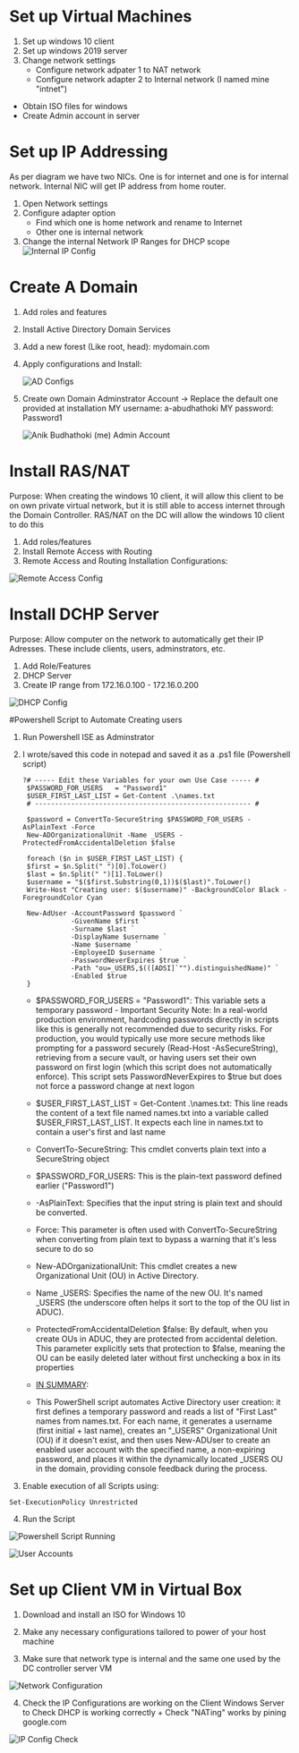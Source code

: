 # Set up Virtual Machines

1) Set up windows 10 client
2) Set up windows 2019 server
3) Change network settings
    - Configure network adpater 1 to NAT network
    - Configure network adapter 2 to Internal network (I named mine "intnet")
  - Obtain ISO files for windows
  - Create Admin account in server

# Set up IP Addressing

As per diagram we have two NICs. One is for internet and one is for internal network. Internal NIC will get IP address from home router.

1) Open Network settings
2) Configure adapter option
     - Find which one is home network and rename to Internet
     - Other one is internal network
3) Change the internal Network IP Ranges for DHCP scope
   ![Internal IP Config](https://media.discordapp.net/attachments/645079991310090243/1398730886178148392/Internal_Network_Setup.png?ex=68866d26&is=68851ba6&hm=5639e5d5f59a943918edf1cb5f1cb9b3fce7cd4572f04e8c15b3d62924a812e7&=&format=webp&quality=lossless)

# Create A Domain

1) Add roles and features
2) Install Active Directory Domain Services
3) Add a new forest (Like root, head): mydomain.com
4) Apply configurations and Install:

    ![AD Configs](https://media.discordapp.net/attachments/645079991310090243/1398736202365927684/AD_Config.png?ex=68867219&is=68852099&hm=d70b6cd68570596d64df3987497ad8bf207aec8abae0dcf1c14076dfca0b0b36&=&format=webp&quality=lossless&width=752&height=541)

5) Create own Domain Adminstrator Account -> Replace the default one provided at installation
   MY username: a-abudhathoki
   MY password: Password1

   ![Anik Budhathoki (me) Admin Account](https://media.discordapp.net/attachments/645079991310090243/1398748136121434184/new_admin_account.png?ex=68867d37&is=68852bb7&hm=6019565bcf2d2588817c5d2bfb6e30011db5f7b5ba3918b8ba71238e9eab0106&=&format=webp&quality=lossless)


# Install RAS/NAT

Purpose: When creating the windows 10 client, it will allow this client to be on own private virtual network, but it is still able to access internet through the Domain Controller. RAS/NAT on the DC will allow the windows 10 client to do this

1) Add roles/features
2) Install Remote Access with Routing
3) Remote Access and Routing Installation Configurations:

![Remote Access Config](https://media.discordapp.net/attachments/645079991310090243/1398751492021813268/Remote_Access_Routing_Config.png?ex=68868057&is=68852ed7&hm=ec4c7cd9adf9539a5c4a9998f59b2a0e040c13905711a9af0e699bb4d19db6f6&=&format=webp&quality=lossless)

# Install DCHP Server

Purpose:  Allow computer on the network to automatically get their IP Adresses. These include clients, users, adminstrators, etc.

1) Add Role/Features
2) DHCP Server
3) Create IP range from 172.16.0.100 - 172.16.0.200
   
![DHCP Config](https://media.discordapp.net/attachments/645079991310090243/1398756739264024586/DHCP_IP_Ranges.png?ex=6886853a&is=688533ba&hm=d04b77325bbb94954bc00363fdbdd1ed189bec8989a0a40fdea1f027bb13bfaf&=&format=webp&quality=lossless&width=752&height=639)


#Powershell Script to Automate Creating users

1) Run Powershell ISE as Adminstrator
2) I wrote/saved this code in notepad and saved it as a .ps1 file (Powershell script)
   ```
   ?# ----- Edit these Variables for your own Use Case ----- #
    $PASSWORD_FOR_USERS   = "Password1"
    $USER_FIRST_LAST_LIST = Get-Content .\names.txt
    # ------------------------------------------------------ #

    $password = ConvertTo-SecureString $PASSWORD_FOR_USERS -AsPlainText -Force
    New-ADOrganizationalUnit -Name _USERS -ProtectedFromAccidentalDeletion $false

    foreach ($n in $USER_FIRST_LAST_LIST) {
    $first = $n.Split(" ")[0].ToLower()
    $last = $n.Split(" ")[1].ToLower()
    $username = "$($first.Substring(0,1))$($last)".ToLower()
    Write-Host "Creating user: $($username)" -BackgroundColor Black -ForegroundColor Cyan
    
    New-AdUser -AccountPassword $password `
               -GivenName $first `
               -Surname $last `
               -DisplayName $username `
               -Name $username `
               -EmployeeID $username `
               -PasswordNeverExpires $true `
               -Path "ou=_USERS,$(([ADSI]`"").distinguishedName)" `
               -Enabled $true
    }
    ```

   - $PASSWORD_FOR_USERS = "Password1": This variable sets a temporary password
         - Important Security Note: In a real-world production environment, hardcoding passwords directly in scripts like this is generally not recommended due to security risks. For production, you would typically use more secure methods like prompting for a password              securely (Read-Host -AsSecureString), retrieving from a secure vault, or having users set their own password on first login (which this script does not automatically enforce). This script sets PasswordNeverExpires to $true but does not force a password                   change at next logon
    - $USER_FIRST_LAST_LIST = Get-Content .\names.txt: This line reads the content of a text file named names.txt into a variable called $USER_FIRST_LAST_LIST. It expects each line in names.txt to contain a user's first and last name

    - ConvertTo-SecureString: This cmdlet converts plain text into a SecureString object
    - $PASSWORD_FOR_USERS: This is the plain-text password defined earlier ("Password1")
    - -AsPlainText: Specifies that the input string is plain text and should be converted.

    - Force: This parameter is often used with ConvertTo-SecureString when converting from plain text to bypass a warning that it's less secure to do so
    - New-ADOrganizationalUnit: This cmdlet creates a new Organizational Unit (OU) in Active Directory.
    - Name _USERS: Specifies the name of the new OU. It's named _USERS (the underscore often helps it sort to the top of the OU list in ADUC).
    - ProtectedFromAccidentalDeletion $false: By default, when you create OUs in ADUC, they are protected from accidental deletion. This parameter explicitly sets that protection to $false, meaning the OU can be easily deleted later without first unchecking a box in          its properties
  
    - <ins>IN SUMMARY</ins>:
    - This PowerShell script automates Active Directory user creation: it first defines a temporary password and reads a list of "First Last" names from names.txt. For each name, it generates a username (first initial + last name), creates an "_USERS" Organizational          Unit (OU) if it doesn't exist, and then uses New-ADUser to create an enabled user account with the specified name, a non-expiring password, and places it within the dynamically located _USERS OU in the domain, providing console feedback during the process.

3) Enable execution of all Scripts using:
```
Set-ExecutionPolicy Unrestricted
```
4) Run the Script

![Powershell Script Running](https://media.discordapp.net/attachments/645079991310090243/1398764186204373022/Powershell_Script_running.png?ex=68868c29&is=68853aa9&hm=6020e371977acd36fd1f2656659ba316309c816d446b1e6ea01c9d94d4270c1e&=&format=webp&quality=lossless)

![User Accounts](https://media.discordapp.net/attachments/645079991310090243/1398766813692825683/Users_Accounts.png?ex=68868e9c&is=68853d1c&hm=899f1c423e11dd30ae24576e0da04d4b7f80e37beaae937ac5391389a7daad89&=&format=webp&quality=lossless)


# Set up Client VM in Virtual Box

1) Download and install an ISO for Windows 10

2) Make any necessary configurations tailored to power of your host machine

3) Make sure that network type is internal and the same one used by the DC controller server VM

![Network Configuration](https://media.discordapp.net/attachments/645079991310090243/1399560103874789396/client_server_network.png?ex=6889716b&is=68881feb&hm=1c4dcae7c70420723fd72bfee57619e7f9e9e301a346f19921e433dd0dc8fb76&=&format=webp&quality=lossless)

4) Check the IP Configurations are working on the Client Windows Server to Check DHCP is working correctly + Check "NATing" works by pining google.com

![IP Config Check](https://media.discordapp.net/attachments/645079991310090243/1399562776791486685/IP_Check_client.png?ex=688973e8&is=68882268&hm=b4d639248a4e6054b6c580acfe4783f3edc6878d7ef8be8c5715f0a4a996d540&=&format=webp&quality=lossless)









   
